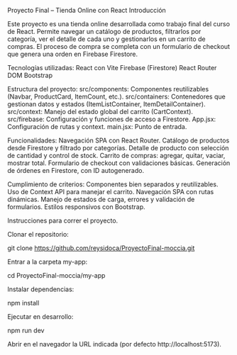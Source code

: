 Proyecto Final – Tienda Online con React
Introducción

Este proyecto es una tienda online desarrollada como trabajo final del curso de React. Permite navegar un catálogo de productos, filtrarlos por categoría, ver el detalle de cada uno y gestionarlos en un carrito de compras. El proceso de compra se completa con un formulario de checkout que genera una orden en Firebase Firestore.

Tecnologías utilizadas:
React con Vite
Firebase (Firestore)
React Router DOM
Bootstrap

Estructura del proyecto:
src/components: Componentes reutilizables (Navbar, ProductCard, ItemCount, etc.).
src/containers: Contenedores que gestionan datos y estados (ItemListContainer, ItemDetailContainer).
src/context: Manejo del estado global del carrito (CartContext).
src/firebase: Configuración y funciones de acceso a Firestore.
App.jsx: Configuración de rutas y context.
main.jsx: Punto de entrada.

Funcionalidades:
Navegación SPA con React Router.
Catálogo de productos desde Firestore y filtrado por categorías.
Detalle de producto con selección de cantidad y control de stock.
Carrito de compras: agregar, quitar, vaciar, mostrar total.
Formulario de checkout con validaciones básicas.
Generación de órdenes en Firestore, con ID autogenerado.

Cumplimiento de criterios:
Componentes bien separados y reutilizables.
Uso de Context API para manejar el carrito.
Navegación SPA con rutas dinámicas.
Manejo de estados de carga, errores y validación de formularios.
Estilos responsivos con Bootstrap.

Instrucciones para correr el proyecto.

Clonar el repositorio:

git clone https://github.com/reysidoca/ProyectoFinal-moccia.git


Entrar a la carpeta my-app:

cd ProyectoFinal-moccia/my-app


Instalar dependencias:

npm install


Ejecutar en desarrollo:

npm run dev


Abrir en el navegador la URL indicada (por defecto http://localhost:5173).